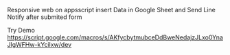 Responsive web on appsscript
insert Data in Google Sheet
and Send Line Notify after submited form

Try Demo https://script.google.com/macros/s/AKfycbytmubceDdBweNedajzJLxo0YnaJlgWFHw-kYcilxw/dev
